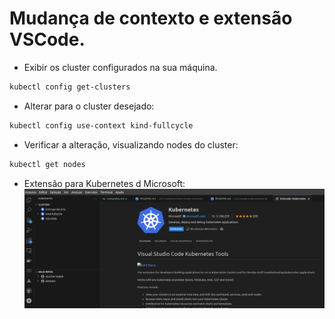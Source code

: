 # Mudança de contexto e extensão VSCode.

- Exibir os cluster configurados na sua máquina.
```bash
kubectl config get-clusters
```

- Alterar para o cluster desejado:
```bash
kubectl config use-context kind-fullcycle
```

- Verificar a alteração, visualizando nodes do cluster:
```bash
kubectl get nodes
```

- Extensão para Kubernetes d Microsoft:
![alt text](image.png)
